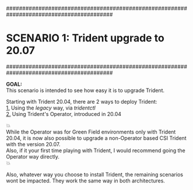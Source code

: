#########################################################################################
# SCENARIO 1: Trident upgrade to 20.07
#########################################################################################

**GOAL:**  
This scenario is intended to see how easy it is to upgrade Trident.  
  
Starting with Trident 20.04, there are 2 ways to deploy Trident:  
[1.](1_Tridentctl) Using the _legacy_ way, via _tridentctl_  
[2.](2_Operator) Using Trident's Operator, introduced in 20.04  

:boom:  
While the Operator was for Green Field environments only with Trident 20.04, it is now also possible to upgrade a non-Operator based CSI Trident with the version 20.07.  
Also, if it your first time playing with Trident, I would recommend going the Operator way directly.  
:boom:  

Also, whatever way you choose to install Trident, the remaining scenarios wont be impacted. They work the same way in both architectures.
